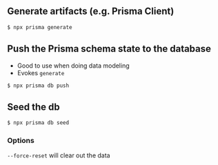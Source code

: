 ## Generate artifacts (e.g. Prisma Client)

```bash
$ npx prisma generate
```

## Push the Prisma schema state to the database

- Good to use when doing data modeling
- Evokes `generate`

```bash
$ npx prisma db push
```

## Seed the db

```bash
$ npx prisma db seed
```

### Options

`--force-reset`     will clear out the data


